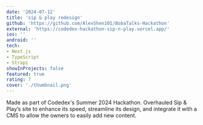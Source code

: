 ```yaml
---
date: '2024-07-12'
title: 'sip & play redesign'
github: 'https://github.com/AlexShen101/BobaTalks-Hackathon'
external: 'https://codedex-hackathon-sip-n-play.vercel.app/'
ios: ''
android: ''
tech:
- Next.js
- TypeScript
- Strapi
showInProjects: false
featured: true
rating: 7
cover: './thumbnail.png'
---
```


Made as part of Codedex's Summer 2024 Hackathon. Overhauled Sip & Play’s site to enhance its speed, streamline its design, and integrate it with a CMS to allow the owners to easily add new content.

